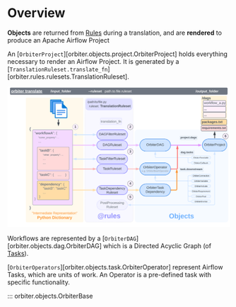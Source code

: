 # Overview

**Objects** are returned from [Rules](../Rules_and_Rulesets/index.md) during a translation, and
are **rendered** to produce an Apache Airflow Project

An [`OrbiterProject`][orbiter.objects.project.OrbiterProject] holds everything necessary to render an Airflow Project.
It is generated by a [`TranslationRuleset.translate_fn`][orbiter.rules.rulesets.TranslationRuleset].

![Diagram of Orbiter Translation](../orbiter_diagram.png)

Workflows are represented by a
[`OrbiterDAG`][orbiter.objects.dag.OrbiterDAG]
which is a Directed Acyclic Graph (of [Tasks](./Tasks/index.md)).

[`OrbiterOperators`][orbiter.objects.task.OrbiterOperator] represent Airflow Tasks, which
are units of work. An Operator is a pre-defined task with specific functionality.

::: orbiter.objects.OrbiterBase
